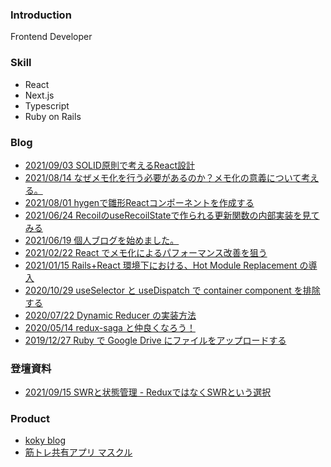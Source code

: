 ### Introduction

Frontend Developer

### Skill

- React
- Next.js
- Typescript
- Ruby on Rails

### Blog
- [2021/09/03 SOLID原則で考えるReact設計](https://zenn.dev/koki_tech/articles/361bb8f2278764)
- [2021/08/14 なぜメモ化を行う必要があるのか？メモ化の意義について考える。](https://zenn.dev/koki_tech/articles/4d7aeaa9908040)
- [2021/08/01 hygenで雛形Reactコンポーネントを作成する](https://zenn.dev/koki_tech/articles/532c9929ac1cc5)
- [2021/06/24 RecoilのuseRecoilStateで作られる更新関数の内部実装を見てみる](https://kokinagai.com/posts/NM23UpksGTqFYKH1Pca0)
- [2021/06/19 個人ブログを始めました。](https://kokinagai.com/posts/yGa3n4b3m5G7k1oGWzz0)
- [2021/02/22 React でメモ化によるパフォーマンス改善を狙う](https://tech.stmn.co.jp/entry/2021/02/22/140028)
- [2021/01/15 Rails+React 環境下における、Hot Module Replacement の導入](https://tech.stmn.co.jp/entry/2021/01/15/161056)
- [2020/10/29 useSelector と useDispatch で container component を排除する](https://tech.stmn.co.jp/entry/2020/10/29/161055)
- [2020/07/22 Dynamic Reducer の実装方法](https://tech.stmn.co.jp/entry/2020/07/22/174326)
- [2020/05/14 redux-saga と仲良くなろう！](https://tech.stmn.co.jp/entry/2020/05/14/143012)
- [2019/12/27 Ruby で Google Drive にファイルをアップロードする](https://tech.stmn.co.jp/entry/tech/7036)

### 登壇資料
- [2021/09/15 SWRと状態管理 - ReduxではなくSWRという選択](https://speakerdeck.com/0906koki/swrtozhuang-tai-guan-li)

### Product
- [koky blog](https://kokinagai.com)
- [筋トレ共有アプリ マスクル](https://apps.apple.com/us/app/%E3%83%9E%E3%82%B9%E3%82%AF%E3%83%AB/id1509482384)
